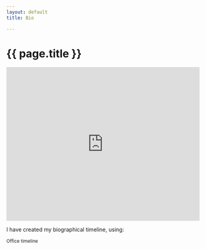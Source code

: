 ```yaml
---
layout: default
title: Bio

---
```


# {{ page.title }}

<iframe width="100%" height="400" src="https://time.graphics/de/embed?v=1&id=391895" frameborder="0" allowfullscreen></iframe>

I have created my biographical timeline, using:<br>

<div><a style="font-size: 12px; text-decoration: none;" title="Office timeline" href="https://time.graphics">Office timeline</a></div>
